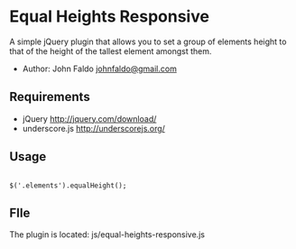 # Equal Heights Responsive 

A simple jQuery plugin that allows you to set a group of elements height to that of the height of the tallest element amongst them.

*	Author: John Faldo johnfaldo@gmail.com

## Requirements 

*	jQuery http://jquery.com/download/
*	underscore.js http://underscorejs.org/ 

## Usage 

```

$('.elements').equalHeight();

```

## FIle 

The plugin is located: js/equal-heights-responsive.js


